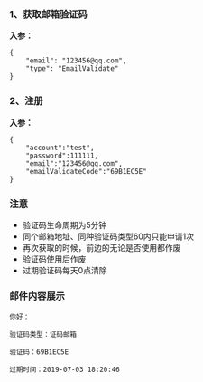 ### 1、获取邮箱验证码
**入参：**
```
{
	"email": "123456@qq.com",
	"type": "EmailValidate"
}
```

### 2、注册
**入参：**
```
{
	"account":"test",
	"password":111111,
	"email":"123456@qq.com",
	"emailValidateCode":"69B1EC5E"
}
```

### 注意
* 验证码生命周期为5分钟
* 同个邮箱地址、同种验证码类型60内只能申请1次
* 再次获取的时候，前边的无论是否使用都作废
* 验证码使用后作废
* 过期验证码每天0点清除

### 邮件内容展示
```
你好：

验证码类型：证码邮箱

验证码：69B1EC5E

过期时间：2019-07-03 18:20:46
```
